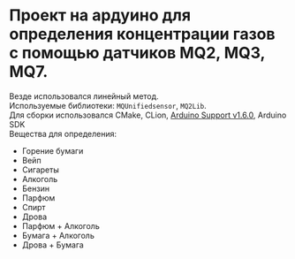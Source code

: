 # Проект на ардуино для определения концентрации газов с помощью датчиков MQ2, MQ3, MQ7.

Везде использовался линейный метод. 
<br />
Используемые библиотеки: `MQUnifiedsensor`, `MQ2Lib`.<br />
Для сборки использовался CMake, CLion, <a href=https://plugins.jetbrains.com/plugin/11301-arduino-support>Arduino Support v1.6.0</a>, Arduino SDK<br />
Вещества для определения: 
- Горение бумаги
- Вейп
- Сигареты
- Алкоголь
- Бензин
- Парфюм
- Спирт
- Дрова
- Парфюм + Алкоголь
- Бумага + Алкоголь
- Дрова + Бумага
